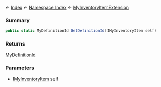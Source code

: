 ← [Index](Api-Index) ← [Namespace Index](Namespace-Index) ← [MyInventoryItemExtension](VRage.Game.ModAPI.Ingame.MyInventoryItemExtension)

### Summary

```csharp
public static MyDefinitionId GetDefinitionId(IMyInventoryItem self)
```

### Returns

[MyDefinitionId](VRage.Game.MyDefinitionId)

### Parameters

* [IMyInventoryItem](VRage.Game.ModAPI.Ingame.IMyInventoryItem) self
